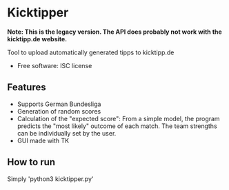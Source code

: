 # Kicktipper

**Note: This is the legacy version. The API does probably not work with the kicktipp.de website.**

Tool to upload automatically generated tipps to kicktipp.de

* Free software: ISC license

Features
--------

* Supports German Bundesliga
* Generation of random scores
* Calculation of the "expected score": From a simple model, the program predicts the "most likely" outcome of each match. The team strengths can be individually set by the user.
* GUI made with TK

How to run
--------

Simply 'python3 kicktipper.py'
